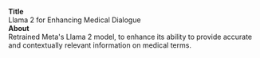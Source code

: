 <b>Title</b>
<br />
Llama 2 for Enhancing Medical Dialogue
<br />
<b>About</b>
<br />
Retrained Meta's Llama 2 model, to enhance its ability to provide accurate and contextually relevant information on medical terms.
<br />

